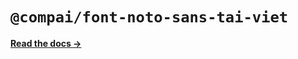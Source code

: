 # `@compai/font-noto-sans-tai-viet`

[**Read the docs &rarr;**](https://components.ai/docs/typefaces/noto-sans-tai-viet)
